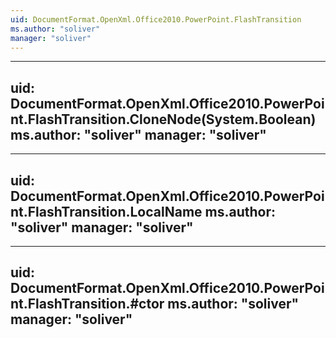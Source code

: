 ```yaml
---
uid: DocumentFormat.OpenXml.Office2010.PowerPoint.FlashTransition
ms.author: "soliver"
manager: "soliver"
---
```


---
uid: DocumentFormat.OpenXml.Office2010.PowerPoint.FlashTransition.CloneNode(System.Boolean)
ms.author: "soliver"
manager: "soliver"
---

---
uid: DocumentFormat.OpenXml.Office2010.PowerPoint.FlashTransition.LocalName
ms.author: "soliver"
manager: "soliver"
---

---
uid: DocumentFormat.OpenXml.Office2010.PowerPoint.FlashTransition.#ctor
ms.author: "soliver"
manager: "soliver"
---
